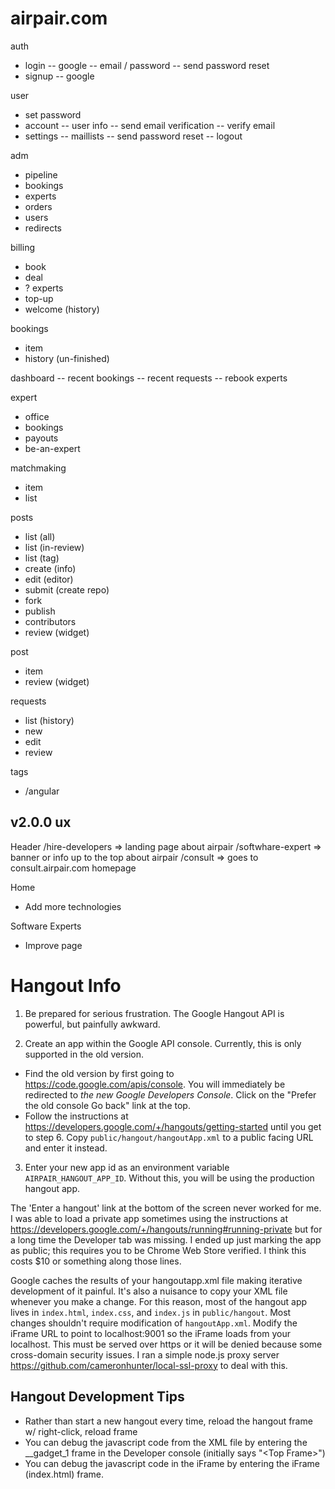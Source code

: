 airpair.com
===========

auth
- login
-- google
-- email / password
-- send password reset
- signup
-- google

user
- set password
- account
-- user info
-- send email verification
-- verify email
- settings
-- maillists
-- send password reset
-- logout

adm 
- pipeline
- bookings
- experts
- orders
- users
- redirects

billing
- book
- deal
- ? experts
- top-up
- welcome (history)

bookings
- item
- history (un-finished)

dashboard
-- recent bookings
-- recent requests
-- rebook experts

expert
- office
- bookings
- payouts
- be-an-expert

matchmaking
- item
- list

posts
- list (all)
- list (in-review)
- list (tag)
- create (info)
- edit (editor)
- submit (create repo)
- fork
- publish
- contributors
- review (widget)

post
- item
- review (widget)

requests
- list (history)
- new 
- edit
- review

tags
- /angular


v2.0.0 ux
---------

Header
/hire-developers      => landing page about airpair
/softwhare-expert     => banner or info up to the top about airpair
/consult              => goes to consult.airpair.com homepage

Home
- Add more technologies

Software Experts
- Improve page




Hangout Info
============

1. Be prepared for serious frustration. The Google Hangout API is powerful, but painfully awkward.

2. Create an app within the Google API console. Currently, this is only supported in the old version.
  * Find the old version by first going to https://code.google.com/apis/console. You will immediately be redirected to *the new Google Developers Console*. Click on the "Prefer the old console Go back" link at the top.
  * Follow the instructions at https://developers.google.com/+/hangouts/getting-started until you get to step 6. Copy `public/hangout/hangoutApp.xml` to a public facing URL and enter it instead.
3. Enter your new app id as an environment variable `AIRPAIR_HANGOUT_APP_ID`. Without this, you will be using the production hangout app.

The 'Enter a hangout' link at the bottom of the screen never worked for me. I was able to load a private app sometimes using the instructions at https://developers.google.com/+/hangouts/running#running-private but for a long time the Developer tab was missing. I ended up just marking the app as public; this requires you to be Chrome Web Store verified. I think this costs $10 or something along those lines.

Google caches the results of your hangoutapp.xml file making iterative development of it painful. It's also a nuisance to copy your XML file whenever you make a change. For this reason, most of the hangout app lives in `index.html`, `index.css`, and `index.js` in `public/hangout`. Most changes shouldn't require modification of `hangoutApp.xml`. Modify the iFrame URL to point to localhost:9001 so the iFrame loads from your localhost. This must be served over https or it will be denied because some cross-domain security issues. I ran a simple node.js proxy server https://github.com/cameronhunter/local-ssl-proxy to deal with this.

## Hangout Development Tips

* Rather than start a new hangout every time, reload the hangout frame w/ right-click, reload frame
* You can debug the javascript code from the XML file by entering the __gadget_1 frame in the Developer console (initially says "\<Top Frame\>")
* You can debug the javascript code in the iFrame by entering the iFrame (index.html) frame.
